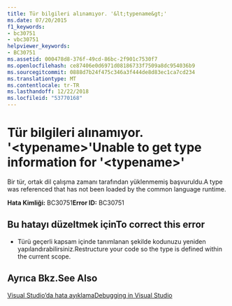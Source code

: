 ```yaml
---
title: Tür bilgileri alınamıyor. '&lt;typename&gt;'
ms.date: 07/20/2015
f1_keywords:
- bc30751
- vbc30751
helpviewer_keywords:
- BC30751
ms.assetid: 000478d8-376f-49cd-86bc-2f901c7530f7
ms.openlocfilehash: ce87406e0d6971d08186733f7509a8dc954036b9
ms.sourcegitcommit: 0888d7b24f475c346a3f444de8d83ec1ca7cd234
ms.translationtype: MT
ms.contentlocale: tr-TR
ms.lasthandoff: 12/22/2018
ms.locfileid: "53770168"
---
```

# <a name="unable-to-get-type-information-for-lttypenamegt"></a><span data-ttu-id="9ae8d-102">Tür bilgileri alınamıyor. '&lt;typename&gt;'</span><span class="sxs-lookup"><span data-stu-id="9ae8d-102">Unable to get type information for '&lt;typename&gt;'</span></span>
<span data-ttu-id="9ae8d-103">Bir tür, ortak dil çalışma zamanı tarafından yüklenmemiş başvuruldu.</span><span class="sxs-lookup"><span data-stu-id="9ae8d-103">A type was referenced that has not been loaded by the common language runtime.</span></span>  
  
 <span data-ttu-id="9ae8d-104">**Hata Kimliği:** BC30751</span><span class="sxs-lookup"><span data-stu-id="9ae8d-104">**Error ID:** BC30751</span></span>  
  
## <a name="to-correct-this-error"></a><span data-ttu-id="9ae8d-105">Bu hatayı düzeltmek için</span><span class="sxs-lookup"><span data-stu-id="9ae8d-105">To correct this error</span></span>  
  
-   <span data-ttu-id="9ae8d-106">Türü geçerli kapsam içinde tanımlanan şekilde kodunuzu yeniden yapılandırabilirsiniz.</span><span class="sxs-lookup"><span data-stu-id="9ae8d-106">Restructure your code so the type is defined within the current scope.</span></span>  
  
## <a name="see-also"></a><span data-ttu-id="9ae8d-107">Ayrıca Bkz.</span><span class="sxs-lookup"><span data-stu-id="9ae8d-107">See Also</span></span>  
 [<span data-ttu-id="9ae8d-108">Visual Studio’da hata ayıklama</span><span class="sxs-lookup"><span data-stu-id="9ae8d-108">Debugging in Visual Studio</span></span>](/visualstudio/debugger/debugging-in-visual-studio)
